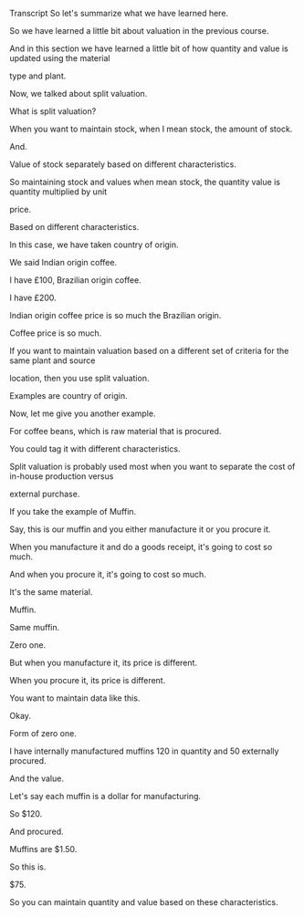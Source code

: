  
Transcript
So let's summarize what we have learned here.

So we have learned a little bit about valuation in the previous course.

And in this section we have learned a little bit of how quantity and value is updated using the material

type and plant.

Now, we talked about split valuation.

What is split valuation?

When you want to maintain stock, when I mean stock, the amount of stock.

And.

Value of stock separately based on different characteristics.

So maintaining stock and values when mean stock, the quantity value is quantity multiplied by unit

price.

Based on different characteristics.

In this case, we have taken country of origin.

We said Indian origin coffee.

I have £100, Brazilian origin coffee.

I have £200.

Indian origin coffee price is so much the Brazilian origin.

Coffee price is so much.

If you want to maintain valuation based on a different set of criteria for the same plant and source

location, then you use split valuation.

Examples are country of origin.

Now, let me give you another example.

For coffee beans, which is raw material that is procured.

You could tag it with different characteristics.

Split valuation is probably used most when you want to separate the cost of in-house production versus

external purchase.

If you take the example of Muffin.

Say, this is our muffin and you either manufacture it or you procure it.

When you manufacture it and do a goods receipt, it's going to cost so much.

And when you procure it, it's going to cost so much.

It's the same material.

Muffin.

Same muffin.

Zero one.

But when you manufacture it, its price is different.

When you procure it, its price is different.

You want to maintain data like this.

Okay.

Form of zero one.

I have internally manufactured muffins 120 in quantity and 50 externally procured.

And the value.

Let's say each muffin is a dollar for manufacturing.

So $120.

And procured.

Muffins are $1.50.

So this is.

$75.

So you can maintain quantity and value based on these characteristics.


